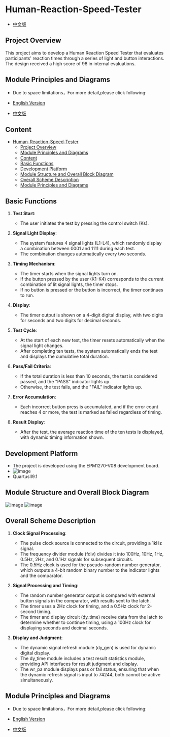 # Human-Reaction-Speed-Tester

- [中文版](./README_CN.md)

## Project Overview

This project aims to develop a Human Reaction Speed Tester that evaluates participants' reaction times through a series of light and button interactions. The design received a high score of 98 in internal evaluations.

## Module Principles and Diagrams

- Due to space limitations，For more detail,please click following:

- [English Version](./Design-EN.md)

- [中文版](./Design-CN.md)

## Content

- [Human-Reaction-Speed-Tester](#human-reaction-speed-tester)
  - [Project Overview](#project-overview)
  - [Module Principles and Diagrams](#module-principles-and-diagrams)
  - [Content](#content)
  - [Basic Functions](#basic-functions)
  - [Development Platform](#development-platform)
  - [Module Structure and Overall Block Diagram](#module-structure-and-overall-block-diagram)
  - [Overall Scheme Description](#overall-scheme-description)
  - [Module Principles and Diagrams](#module-principles-and-diagrams-1)

## Basic Functions

1. **Test Start**:

   - The user initiates the test by pressing the control switch (Ks).

2. **Signal Light Display**:

   - The system features 4 signal lights (L1-L4), which randomly display a combination between 0001 and 1111 during each test.
   - The combination changes automatically every two seconds.

3. **Timing Mechanism**:

   - The timer starts when the signal lights turn on.
   - If the button pressed by the user (K1-K4) corresponds to the current combination of lit signal lights, the timer stops.
   - If no button is pressed or the button is incorrect, the timer continues to run.

4. **Display**:

   - The timer output is shown on a 4-digit digital display, with two digits for seconds and two digits for decimal seconds.

5. **Test Cycle**:

   - At the start of each new test, the timer resets automatically when the signal light changes.
   - After completing ten tests, the system automatically ends the test and displays the cumulative total duration.

6. **Pass/Fail Criteria**:

   - If the total duration is less than 10 seconds, the test is considered passed, and the "PASS" indicator lights up.
   - Otherwise, the test fails, and the "FAIL" indicator lights up.

7. **Error Accumulation**:

   - Each incorrect button press is accumulated, and if the error count reaches 4 or more, the test is marked as failed regardless of timing.

8. **Result Display**:
   - After the test, the average reaction time of the ten tests is displayed, with dynamic timing information shown.

## Development Platform

- The project is developed using the EPM1270-V08 development board.
- ![image](https://github.com/user-attachments/assets/085b7bcb-b9e1-4138-ad98-f613eca90189)
- QuartusII9.1

## Module Structure and Overall Block Diagram

![image](https://github.com/user-attachments/assets/a421a835-f3a2-45b5-9ac3-671e9d6c47ba)
![image](https://github.com/user-attachments/assets/6c70e3de-bf85-4c05-a4f8-04c48d714717)

## Overall Scheme Description

1. **Clock Signal Processing**:

   - The pulse clock source is connected to the circuit, providing a 1kHz signal.
   - The frequency divider module (fdiv) divides it into 100Hz, 10Hz, 1Hz, 0.5Hz, 2Hz, and 0.1Hz signals for subsequent circuits.
   - The 0.5Hz clock is used for the pseudo-random number generator, which outputs a 4-bit random binary number to the indicator lights and the comparator.

2. **Signal Processing and Timing**:

   - The random number generator output is compared with external button signals in the comparator, with results sent to the latch.
   - The timer uses a 2Hz clock for timing, and a 0.5Hz clock for 2-second timing.
   - The timer and display circuit (dy_time) receive data from the latch to determine whether to continue timing, using a 100Hz clock for displaying seconds and decimal seconds.

3. **Display and Judgment**:
   - The dynamic signal refresh module (dy_gen) is used for dynamic digital display.
   - The dy_time module includes a test result statistics module, providing API interfaces for result judgment and display.
   - The wr_pa module displays pass or fail status, ensuring that when the dynamic refresh signal is input to 74244, both cannot be active simultaneously.

## Module Principles and Diagrams

- Due to space limitations，For more detail,please click following:

- [English Version](./Design-EN.md)

- [中文版](./Design-CN.md)
